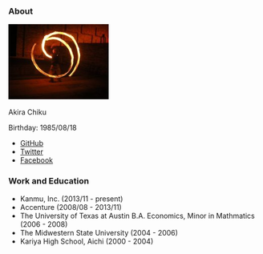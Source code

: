 ### About
![achiku](/images/profile_img.jpg)

Akira Chiku

Birthday: 1985/08/18

- [GitHub](https://github.com/achiku)
- [Twitter](https://twitter.com/_achiku)
- [Facebook](https://www.facebook.com/akira.chiku)

### Work and Education

- Kanmu, Inc. (2013/11 - present)
- Accenture (2008/08 - 2013/11)
- The University of Texas at Austin B.A. Economics, Minor in Mathmatics (2006 - 2008)
- The Midwestern State University (2004 - 2006)
- Kariya High School, Aichi (2000 - 2004)
